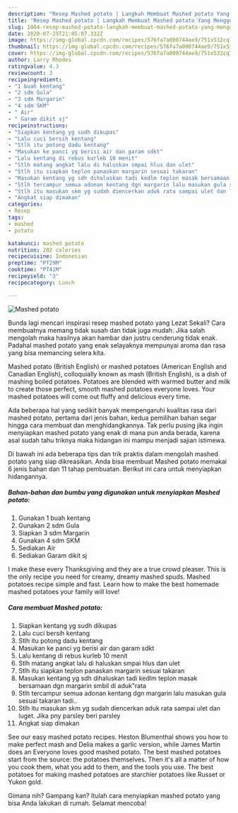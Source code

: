 ```yaml
---
description: "Resep Mashed potato | Langkah Membuat Mashed potato Yang Menggugah Selera"
title: "Resep Mashed potato | Langkah Membuat Mashed potato Yang Menggugah Selera"
slug: 1004-resep-mashed-potato-langkah-membuat-mashed-potato-yang-menggugah-selera
date: 2020-07-25T21:05:07.332Z
image: https://img-global.cpcdn.com/recipes/576fa7a000744ae9/751x532cq70/mashed-potato-foto-resep-utama.jpg
thumbnail: https://img-global.cpcdn.com/recipes/576fa7a000744ae9/751x532cq70/mashed-potato-foto-resep-utama.jpg
cover: https://img-global.cpcdn.com/recipes/576fa7a000744ae9/751x532cq70/mashed-potato-foto-resep-utama.jpg
author: Larry Rhodes
ratingvalue: 4.3
reviewcount: 3
recipeingredient:
- "1 buah kentang"
- "2 sdm Gula"
- "3 sdm Margarin"
- "4 sdm SKM"
- " Air"
- " Garam dikit sj"
recipeinstructions:
- "Siapkan kentang yg sudh dikupas"
- "Lalu cuci bersih kentang"
- "Stlh itu potong dadu kentang"
- "Masukan ke panci yg berisi air dan garam sdkt"
- "Lalu kentang di rebus kurleb 10 menit"
- "Stlh matang angkat lalu di haluskan smpai hlus dan ulet"
- "Stlh itu siapkan teplon panaskan margarin sesuai takaran"
- "Masukan kentang yg sdh dihaluskan tadi kedlm teplon masak bersamaan dgn margarin smbil di aduk&#34;rata"
- "Stlh tercampur semua adonan kentang dgn margarin lalu masukan gula sesuai takaran tadi.."
- "Stlh itu masukan skm yg sudah diencerkan aduk rata sampai ulet dan luget. Jika pny parsley beri parsley"
- "Angkat siap dimakan"
categories:
- Resep
tags:
- mashed
- potato

katakunci: mashed potato 
nutrition: 202 calories
recipecuisine: Indonesian
preptime: "PT29M"
cooktime: "PT41M"
recipeyield: "3"
recipecategory: Lunch

---
```



![Mashed potato](https://img-global.cpcdn.com/recipes/576fa7a000744ae9/751x532cq70/mashed-potato-foto-resep-utama.jpg)

Bunda lagi mencari inspirasi resep mashed potato yang Lezat Sekali? Cara membuatnya memang tidak susah dan tidak juga mudah. Jika salah mengolah maka hasilnya akan hambar dan justru cenderung tidak enak. Padahal mashed potato yang enak selayaknya mempunyai aroma dan rasa yang bisa memancing selera kita.

Mashed potato (British English) or mashed potatoes (American English and Canadian English), colloquially known as mash (British English), is a dish of mashing boiled potatoes. Potatoes are blended with warmed butter and milk to create those perfect, smooth mashed potatoes everyone loves. Your mashed potatoes will come out fluffy and delicious every time.

Ada beberapa hal yang sedikit banyak mempengaruhi kualitas rasa dari mashed potato, pertama dari jenis bahan, kedua pemilihan bahan segar hingga cara membuat dan menghidangkannya. Tak perlu pusing jika ingin menyiapkan mashed potato yang enak di mana pun anda berada, karena asal sudah tahu triknya maka hidangan ini mampu menjadi sajian istimewa.


Di bawah ini ada beberapa tips dan trik praktis dalam mengolah mashed potato yang siap dikreasikan. Anda bisa membuat Mashed potato memakai 6 jenis bahan dan 11 tahap pembuatan. Berikut ini cara untuk menyiapkan hidangannya.

<!--inarticleads1-->

##### Bahan-bahan dan bumbu yang digunakan untuk menyiapkan Mashed potato:

1. Gunakan 1 buah kentang
1. Gunakan 2 sdm Gula
1. Siapkan 3 sdm Margarin
1. Gunakan 4 sdm SKM
1. Sediakan  Air
1. Sediakan  Garam dikit sj


I make these every Thanksgiving and they are a true crowd pleaser. This is the only recipe you need for creamy, dreamy mashed spuds. Mashed potatoes recipe simple and fast. Learn how to make the best homemade mashed potatoes your family will love! 

<!--inarticleads2-->

##### Cara membuat Mashed potato:

1. Siapkan kentang yg sudh dikupas
1. Lalu cuci bersih kentang
1. Stlh itu potong dadu kentang
1. Masukan ke panci yg berisi air dan garam sdkt
1. Lalu kentang di rebus kurleb 10 menit
1. Stlh matang angkat lalu di haluskan smpai hlus dan ulet
1. Stlh itu siapkan teplon panaskan margarin sesuai takaran
1. Masukan kentang yg sdh dihaluskan tadi kedlm teplon masak bersamaan dgn margarin smbil di aduk&#34;rata
1. Stlh tercampur semua adonan kentang dgn margarin lalu masukan gula sesuai takaran tadi..
1. Stlh itu masukan skm yg sudah diencerkan aduk rata sampai ulet dan luget. Jika pny parsley beri parsley
1. Angkat siap dimakan


See our easy mashed potato recipes. Heston Blumenthal shows you how to make perfect mash and Delia makes a garlic version, while James Martin does an Everyone loves good mashed potato. The best mashed potatoes start from the source: the potatoes themselves. Then it&#39;s all a matter of how you cook them, what you add to them, and the tools you use. The best potatoes for making mashed potatoes are starchier potatoes like Russet or Yukon gold. 

Gimana nih? Gampang kan? Itulah cara menyiapkan mashed potato yang bisa Anda lakukan di rumah. Selamat mencoba!
